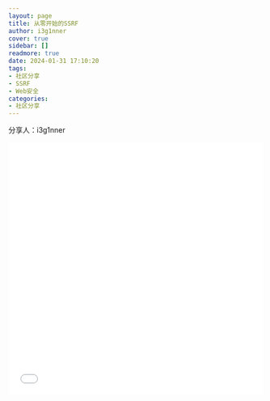 ```yaml
---
layout: page
title: 从零开始的SSRF
author: i3g1nner
cover: true
sidebar: []
readmore: true
date: 2024-01-31 17:10:20
tags: 
- 社区分享
- SSRF
- Web安全
categories:
- 社区分享
---
```


分享人：i3g1nner

<iframe src="//player.bilibili.com/player.html?aid=1350076825&bvid=BV14B42167Kd&cid=1425349493&p=1" allowfullscreen="allowfullscreen" width="100%" height="500" scrolling="no" frameborder="0" sandbox="allow-top-navigation allow-same-origin allow-forms allow-scripts"></iframe>